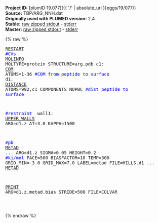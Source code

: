 **Project ID:** [plumID:19.077]({{ '/' | absolute_url }}eggs/19/077/)  
**Source:** TBP/ARG_NNH.dat  
**Originally used with PLUMED version:** 2.4  
**Stable:** [raw zipped stdout](ARG_NNH.dat.plumed.stdout.txt.zip) - [stderr](ARG_NNH.dat.plumed.stderr)  
**Master:** [raw zipped stdout](ARG_NNH.dat.plumed_master.stdout.txt.zip) - [stderr](ARG_NNH.dat.plumed_master.stderr)  

{% raw %}<pre>
<a href="https://plumed.github.io/doc-master/user-doc/html/_r_e_s_t_a_r_t.html">RESTART</a>
<span style="color:blue">#CVs </span>
<a href="https://plumed.github.io/doc-master/user-doc/html/_m_o_l_i_n_f_o.html">MOLINFO</a> MOLTYPE=protein STRUCTURE=arg.pdb
c1: <a href="https://plumed.github.io/doc-master/user-doc/html/_c_o_m.html">COM</a> ATOMS=1-36 <span style="color:blue">#COM from peptide to surface </span>
d1: <a href="https://plumed.github.io/doc-master/user-doc/html/_d_i_s_t_a_n_c_e.html">DISTANCE</a> ATOMS=992,c1 COMPONENTS NOPBC <span style="color:blue">#dist peptide to surface</span>

<span style="color:blue">#restraint </span>
wall1: <a href="https://plumed.github.io/doc-master/user-doc/html/_u_p_p_e_r__w_a_l_l_s.html">UPPER_WALLS</a> ARG=d1.z AT=3.0 KAPPA=1500

<span style="color:blue">#pb</span>
<a href="https://plumed.github.io/doc-master/user-doc/html/_m_e_t_a_d.html">METAD</a> ...
ARG=d1.z
SIGMA=0.05
HEIGHT=0.2 <span style="color:blue">#kj/mol</span>
PACE=500 
BIASFACTOR=10
TEMP=300
GRID_MIN=-3.0
GRID_MAX=7.0
LABEL=metad
FILE=HILLS.d1
... <a href="https://plumed.github.io/doc-master/user-doc/html/_m_e_t_a_d.html">METAD</a>


<a href="https://plumed.github.io/doc-master/user-doc/html/_p_r_i_n_t.html">PRINT</a> ARG=d1.z,metad.bias STRIDE=500 FILE=COLVAR

</pre>{% endraw %}
